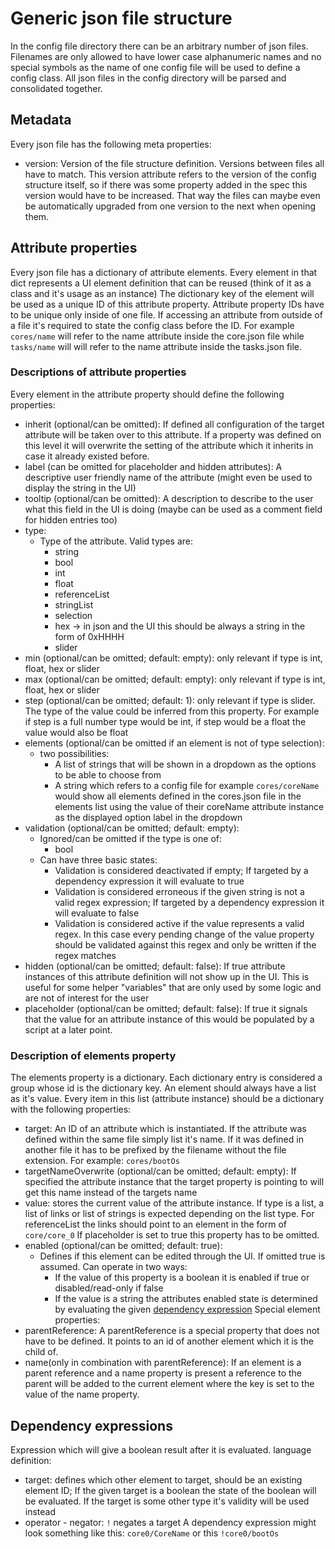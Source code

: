 # Generic json file structure

In the config file directory there can be an arbitrary number of json files.
Filenames are only allowed to have lower case alphanumeric names and no special symbols as the name of one config file will be used to define a config class.
All json files in the config directory will be parsed and consolidated together.

## Metadata

Every json file has the following meta properties:

* version:
  Version of the file structure definition. Versions between files all have to match.
  This version attribute refers to the version of the config structure itself, so if there was some property added in the spec this version would have to be increased.
  That way the files can maybe even be automatically upgraded from one version to the next when opening them.

## Attribute properties

Every json file has a dictionary of attribute elements. Every element in that dict represents a UI element definition that can be reused (think of it as a class and it's usage as an instance)
The dictionary key of the element will be used as a unique ID of this attribute property.
Attribute property IDs have to be unique only inside of one file.
If accessing an attribute from outside of a file it's required to state the config class before the ID. For example `cores/name` will refer to the name attribute inside the core.json file while `tasks/name` will will refer to the name attribute inside the tasks.json file.

### Descriptions of attribute properties

Every element in the attribute property should define the following properties:

* inherit (optional/can be omitted):
    If defined all configuration of the target attribute will be taken over to this attribute. If a property was defined on this level it will overwrite the setting of the attribute which it inherits in case it already existed before.
* label (can be omitted for placeholder and hidden attributes):
    A descriptive user friendly name of the attribute (might even be used to display the string in the UI)
* tooltip (optional/can be omitted):
    A description to describe to the user what this field in the UI is doing (maybe can be used as a comment field for hidden entries too)
* type:
  * Type of the attribute. Valid types are:
    * string
    * bool
    * int
    * float
    * referenceList
    * stringList
    * selection
    * hex -> in json and the UI this should be always a string in the form of 0xHHHH
    * slider
* min (optional/can be omitted; default: empty):
    only relevant if type is int, float, hex or slider
* max (optional/can be omitted; default: empty):
    only relevant if type is int, float, hex or slider
* step (optional/can be omitted; default: 1):
    only relevant if type is slider. The type of the value could be inferred from this property. For example if step is a full number type would be int, if step would be a float the value would also be float
* elements (optional/can be omitted if an element is not of type selection):
  * two possibilities:
    * A list of strings that will be shown in a dropdown as the options to be able to choose from
    * A string which refers to a config file for example `cores/coreName` would show all elements defined in the cores.json file in the elements list using the value of their coreName attribute instance as the displayed option label in the dropdown
* validation (optional/can be omitted; default: empty):
  * Ignored/can be omitted if the type is one of:
    * bool
  * Can have three basic states:
    * Validation is considered deactivated if empty; If targeted by a dependency expression it will evaluate to true
    * Validation is considered erroneous if the given string is not a valid regex expression; If targeted by a dependency expression it will evaluate to false
    * Validation is considered active if the value represents a valid regex. In this case every pending change of the value property should be validated against this regex and only be written if the regex matches
* hidden (optional/can be omitted; default: false):
    If true attribute instances of this attribute definition will not show up in the UI. This is useful for some helper "variables" that are only used by some logic and are not of interest for the user
* placeholder (optional/can be omitted; default: false):
    If true it signals that the value for an attribute instance of this would be populated by a script at a later point.


### Description of elements property

The elements property is a dictionary. Each dictionary entry is considered a group whose id is the dictionary key.
An element should always have a list as it's value.
Every item in this list (attribute instance) should be a dictionary with the following properties:

* target:
    An ID of an attribute which is instantiated. If the attribute was defined within the same file simply list it's name. If it was defined in another file it has to be prefixed by the filename without the file extension. For example: `cores/bootOs`
* targetNameOverwrite (optional/can be omitted; default: empty):
    If specified the attribute instance that the target property is pointing to will get this name instead of the targets name
* value:
    stores the current value of the attribute instance.
    If type is a list, a list of links or list of strings is expected depending on the list type.
    For referenceList the links should point to an element in the form of `core/core_0`
    If placeholder is set to true this property has to be omitted.
* enabled (optional/can be omitted; default: true):
  * Defines if this element can be edited through the UI. If omitted true is assumed. Can operate in two ways:
    * If the value of this property is a boolean it is enabled if true or disabled/read-only if false
    * If the value is a string the attributes enabled state is determined by evaluating the given [dependency expression](#dependency-expressions)
Special element properties:
* parentReference:
    A parentReference is a special property that does not have to be defined. It points to an id of another element which it is the child of.
* name(only in combination with parentReference):
    If an element is a parent reference and a name property is present a reference to the parent will be added to the current element where the key is set to the value of the name property.


## <a name="dependency-expressions"></a>Dependency expressions

Expression which will give a boolean result after it is evaluated.
language definition:

* target: defines which other element to target, should be an existing element ID; If the given target is a boolean the state of the boolean will be evaluated. If the target is some other type it's validity will be used instead
* operator - negator: `!` negates a target
A dependency expression might look something like this: `core0/CoreName` or this `!core0/bootOs`
